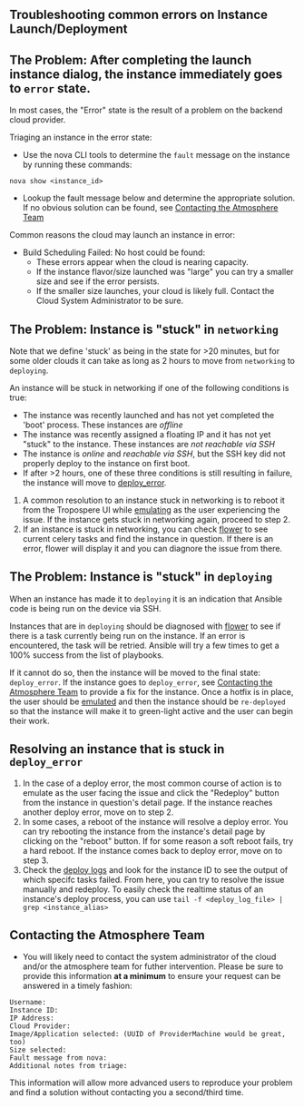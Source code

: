## Troubleshooting common errors on Instance Launch/Deployment

## The Problem: After completing the launch instance dialog, the instance immediately goes to `error` state.
In most cases, the "Error" state is the result of a problem on the backend cloud provider.

Triaging an instance in the error state:
* Use the nova CLI tools to determine the `fault` message on the instance by running these commands:
```
nova show <instance_id>
```
* Lookup the fault message below and determine the appropriate solution. 
  If no obvious solution can be found, see [Contacting the Atmosphere Team](#)


Common reasons the cloud may launch an instance in error:
- Build Scheduling Failed: No host could be found:
  - These errors appear when the cloud is nearing capacity.
  - If the instance flavor/size launched was "large" you can try a smaller size and see if the error persists.
  - If the smaller size launches, your cloud is likely full. Contact the Cloud System Administrator to be sure.

## The Problem: Instance is "stuck" in `networking`

Note that we define 'stuck' as being in the state for >20 minutes, but for some older clouds it can take as long as 2 hours to move from `networking` to `deploying`.

An instance will be stuck in networking if one of the following conditions is true:

- The instance was recently launched and has not yet completed the 'boot' process. These instances are *offline*
- The instance was recently assigned a floating IP and it has not yet "stuck" to the instance. These instances are *not reachable via SSH*
- The instance is *online* and *reachable via SSH*, but the SSH key did not properly deploy to the instance on first boot.
- If after >2 hours, one of these three conditions is still resulting in failure, the instance will move to [deploy_error](#deploy_error).

1. A common resolution to an instance stuck in networking is to reboot it from the Tropospere UI while [emulating](#) as the user experiencing the issue. 
   If the instance gets stuck in networking again, proceed to step 2.
2. If an instance is stuck in networking, you can check [flower](#) to see current celery tasks and find the instance in question. 
   If there is an error, flower will display it and you can diagnore the issue from there. 

## The Problem: Instance is "stuck" in `deploying`
When an instance has made it to `deploying` it is an indication that Ansible code is being run on the device via SSH.

Instances that are in `deploying` should be diagnosed with [flower](#) to see if there is a task currently being run on the instance.
If an error is encountered, the task will be retried. Ansible will try a few times to get a 100% success from the list of playbooks.

If it cannot do so, then the instance will be moved to the final state: `deploy_error`.
If the instance goes to `deploy_error`, see [Contacting the Atmosphere Team]() to provide a fix for the instance.
Once a hotfix is in place, the user should be [emulated](#) and then the instance should be `re-deployed` so that the instance will make it to green-light active and the user can begin their work.

## Resolving an instance that is stuck in `deploy_error`
<a name='deploy_error'></a>
1. In the case of a deploy error, the most common course of action is to emulate as the user facing the issue and click the "Redeploy" button from the instance in question's detail page. If the instance reaches another deploy error, move on to step 2.
2. In some cases, a reboot of the instance will resolve a deploy error. You can try rebooting the instance from the instance's detail page by clicking on the "reboot" button. If for some reason a soft reboot fails, try a hard reboot. If the instance comes back to deploy error, move on to step 3.
3. Check the [deploy logs](#logs) and look for the instance ID to see the output of which specifc tasks failed. From here, you can try to resolve the issue manually and redeploy. To easily check the realtime status of an instance's deploy process, you can use `tail -f <deploy_log_file> | grep <instance_alias>`

## Contacting the Atmosphere Team
* You will likely need to contact the system administrator of the cloud and/or the atmosphere team for futher intervention.
Please be sure to provide this information **at a minimum** to ensure your request can be answered in a timely fashion:
```
Username:
Instance ID:
IP Address:
Cloud Provider:
Image/Application selected: (UUID of ProviderMachine would be great, too)
Size selected:
Fault message from nova:
Additional notes from triage:
```
This information will allow more advanced users to reproduce your problem and find a solution without contacting you a second/third time.
